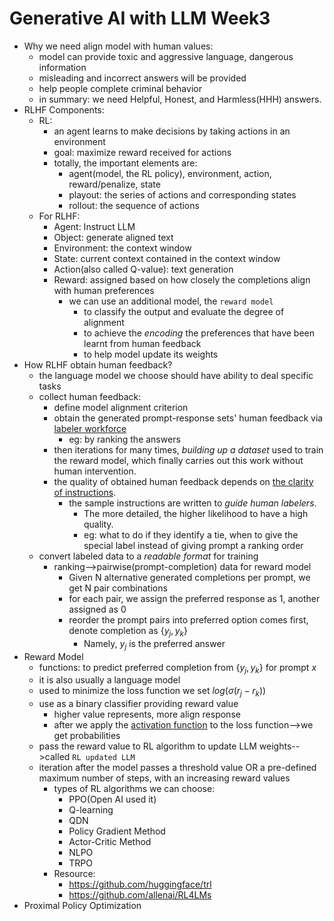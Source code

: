 # Generative AI with LLM Week3

- Why we need align model with human values:
  - model can provide toxic and aggressive language, dangerous information
  - misleading and incorrect answers will be provided
  - help people complete criminal behavior
  - in summary: we need Helpful, Honest, and Harmless(HHH) answers.
- RLHF Components:
  - RL:
    - an agent learns to make decisions by taking actions in an environment
    - goal: maximize reward received for actions
    - totally, the important elements are:
      - agent(model, the RL policy), environment, action, reward/penalize, state
      - playout: the series of actions and corresponding states
      - rollout: the sequence of actions
  - For RLHF:
    - Agent: Instruct LLM
    - Object: generate aligned text
    - Environment: the context window
    - State: current context contained in the context window
    - Action(also called Q-value): text generation
    - Reward: assigned based on how closely the completions align with human preferences
      - we can use an additional model, the `reward model`
        - to classify the output and evaluate the degree of alignment
        - to achieve the *encoding* the preferences that have been learnt from human feedback
        - to help model update its weights
- How RLHF obtain human feedback?
  - the language model we choose should have ability to deal specific tasks
  - collect human feedback:
    - define model alignment criterion
    - obtain the generated prompt-response sets' human feedback via <u>labeler workforce</u>
      - eg: by ranking the answers
    - then iterations for many times, *building up a dataset* used to train the reward model, which finally carries out this work without human intervention.
    - the quality of obtained human feedback depends on <u>the clarity of instructions</u>.
      - the sample instructions are written to *guide human labelers*. 
        - The more detailed, the higher likelihood to have a high quality.
        - eg: what to do if they identify a tie, when to give the special label instead of giving prompt a ranking order
  - convert labeled data to a *readable format* for training
    - ranking-->pairwise(prompt-completion) data for reward model
      - Given N alternative generated completions per prompt, we get N pair combinations
      - for each pair, we assign the preferred response as 1, another assigned as 0
      - reorder the prompt pairs into preferred option comes first, denote completion as {$y_j,y_k$}
        - Namely, $y_j$ is the preferred answer
- Reward Model
  - functions: to predict preferred completion from {$y_j,y_k$} for prompt $x$
  - it is also usually a language model
  - used to minimize the loss function we set $log(\sigma(r_j-r_k))$
  - use as a binary classifier providing reward value
    - higher value represents, more align response
    - after we apply the <u>activation function</u> to the loss function-->we get probabilities
  - pass the reward value to RL algorithm to update LLM weights-->called `RL updated LLM`
  - iteration after the model passes a threshold value OR a pre-defined maximum number of steps, with an increasing reward values
    - types of RL algorithms we can choose:
      - PPO(Open AI used it)
      - Q-learning
      - QDN
      - Policy Gradient Method
      - Actor-Critic Method
      - NLPO
      - TRPO
    - Resource:
      - <https://github.com/huggingface/trl>
      - <https://github.com/allenai/RL4LMs>
- Proximal Policy Optimization